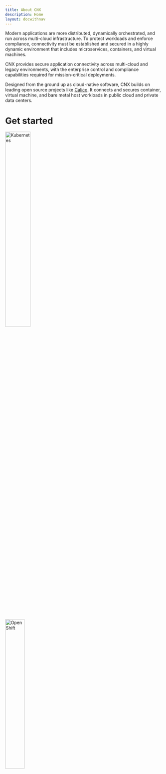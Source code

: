 ```yaml
---
title: About CNX
description: Home
layout: docwithnav
---
```


Modern applications are more distributed, dynamically orchestrated, and
run across multi-cloud infrastructure. To protect workloads and enforce
compliance, connectivity must be established and secured in a highly dynamic
environment that includes microservices, containers, and virtual machines.

CNX provides secure application connectivity across multi-cloud and
legacy environments, with the enterprise control and compliance capabilities
required for mission-critical deployments.

Designed from the ground up as cloud-native software, CNX builds on leading
open source projects like [Calico](https://docs.projectcalico.org/).
It connects and secures container, virtual machine, and bare metal host
workloads in public cloud and private data centers.

# Get started

<div class="row">
  <div class="col-xs-6 col-md-3">
    <a href="/{{page.version}}/getting-started/kubernetes/" class="thumbnail">
      <img src="{{site.baseurl}}/images/kubernetes-button.svg" alt="Kubernetes" width="40%">
    </a>
  </div>
  <div class="col-xs-6 col-md-3">
    <a href="/{{page.version}}/getting-started/openshift/installation" class="thumbnail">
      <img src="{{site.baseurl}}/images/openshift-button.svg" alt="OpenShift" width="35%">
    </a>
  </div>
</div>
